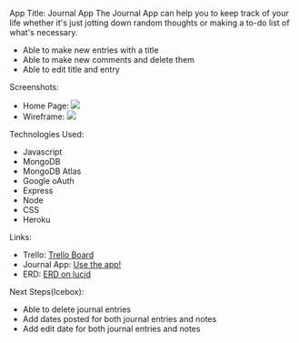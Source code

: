 App Title: Journal App
    The Journal App can help you to keep track of your life whether it's just jotting down random thoughts or making a to-do list of what's necessary. 
- Able to make new entries with a title
- Able to make new comments and delete them
- Able to edit title and entry

Screenshots:
- Home Page: <img src="https://i.imgur.com/3WutI6a.png">
- Wireframe: <img src="https://i.imgur.com/EOkTHgO.jpg">

Technologies Used: 
- Javascript
- MongoDB
- MongoDB Atlas
- Google oAuth
- Express
- Node
- CSS
- Heroku

Links:
- Trello: [Trello Board](https://trello.com/b/EfqzKVtm/project-2)
- Journal App: [Use the app!](https://project-2-journal.herokuapp.com/)
- ERD: [ERD on lucid](https://lucid.app/lucidchart/5e63b558-1725-4b39-8c70-8044fc30973d/view?page=0_0#)

Next Steps(Icebox):
- Able to delete journal entries
- Add dates posted for both journal entries and notes
- Add edit date for both journal entries and notes

